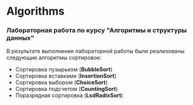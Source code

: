 # Algorithms

### Лабораторная работа по курсу "Алгоритмы и структуры данных"

В результате выполнения лабораторной работы были реализованы следующие алгоритмы сортировок:
- Сортировка пузырьком (**BubbleSort**)
- Сортировка вставками (**InsertionSort**)
- Сортировка выбором (**ChoiceSort**)
- Сортировка подсчетом (**CountingSort**)
- Поразрядная сортировка (**LsdRadixSort**)
